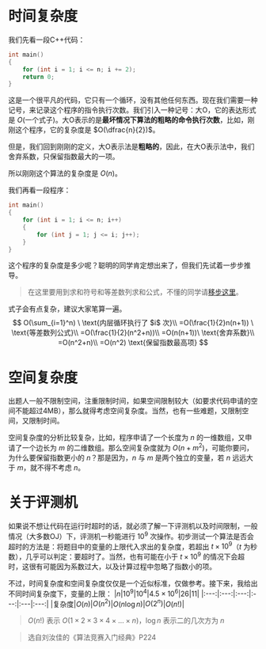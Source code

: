 # 时间复杂度
我们先看一段C++代码：
```cpp
int main()
{
    for (int i = 1; i <= n; i += 2);
    return 0;
}
```
这是一个很平凡的代码，它只有一个循环，没有其他任何东西。现在我们需要一种记号，来记录这个程序的指令执行次数。我们引入一种记号：大O，它的表达形式是 $O(\text{一个式子})$。大O表示的是**最坏情况下算法的粗略的命令执行次数**，比如，刚刚这个程序，它的复杂度是 $O(\dfrac{n}{2})$。

但是，我们回到刚刚的定义，大O表示法是**粗略的**，因此，在大O表示法中，我们舍弃系数，只保留指数最大的一项。

所以刚刚这个算法的复杂度是 $O(n)$。

我们再看一段程序：
```cpp
int main()
{
    for (int i = 1; i <= n; i++)
    {
        for (int j = 1; j <= i; j++);
    }
}
```
这个程序的复杂度是多少呢？聪明的同学肯定想出来了，但我们先试着一步步推导。

> 在这里要用到求和符号和等差数列求和公式，不懂的同学请[移步这里](https://baike.baidu.com/item/%E2%88%91/1233796)。

式子会有点复杂，建议大家笔算一遍。
$$
O(\sum_{i=1}^n) \ \text{内层循环执行了 $i$ 次}\\
=O(\frac{1}{2}n(n+1)) \ \text{等差数列公式}\\
=O(\frac{1}{2}(n^2+n))\\
=O(n(n+1))\  \text{舍弃系数}\\
=O(n^2+n)\\
=O(n^2) \text{保留指数最高项}
$$
# 空间复杂度
出题人一般不限制空间，注重限制时间，如果空间限制较大（如要求代码申请的空间不能超过4MB），那么就得考虑空间复杂度。当然，也有一些难题，又限制空间，又限制时间。

空间复杂度的分析比较复杂，比如，程序申请了一个长度为 $n$ 的一维数组，又申请了一个边长为 $m$ 的二维数组。那么空间复杂度就为 $O(n+m^2)$，可能你要问，为什么要保留指数更小的 $n$？那是因为，$n$ 与 $m$ 是两个独立的变量，若 $n$ 远远大于 $m$，就不得不考虑 $n$。

# 关于评测机
如果说不想让代码在运行时超时的话，就必须了解一下评测机以及时间限制，一般情况（大多数OJ）下，评测机一秒能进行 $10^9$ 次操作。初步测试一个算法是否会超时的方法是：将题目中的变量的上限代入求出的复杂度，若超出 $t\times10^9$（$t$ 为秒数），几乎可以判定：要超时了。当然，也有可能在小于 $t\times10^9$ 的情况下会超时，这很有可能因为系数过大，以及计算过程中忽略了指数小的项。

不过，时间复杂度和空间复杂度仅仅是一个近似标准，仅做参考。接下来，我给出不同时间复杂度下，变量的上限：
|$n$|$10^9$|$10^4$|$4.5\times10^6$|$26$|$11$|
|:---:|:---:|:---:|:---:|:---|:---:|
|复杂度|$O(n)$|$O(n^2)$|$O(n\log n)$|$O(2^n)$|$O(n!)$|

> $O(n!)$ 表示 $O(1\times2\times3\times4\times\ldots\times n)$，$\log n$ 表示二的几次方为 $n$

> 选自刘汝佳的《算法竞赛入门经典》P224
